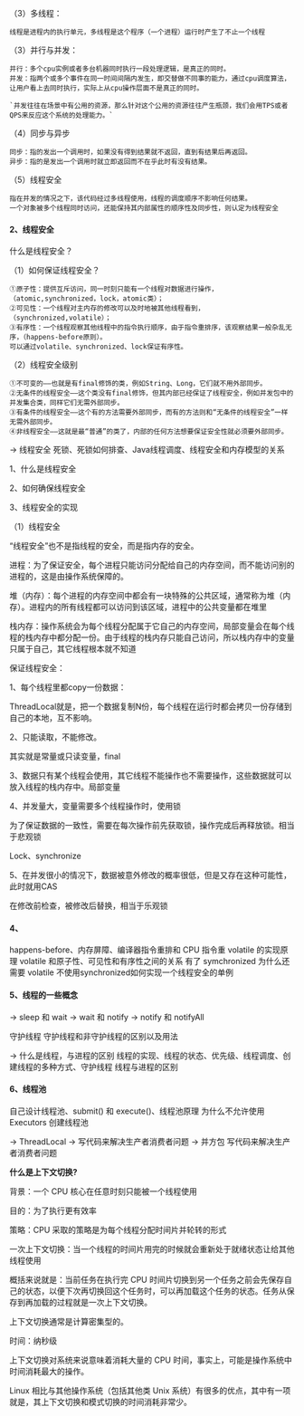 

（3）多线程：

```
线程是进程内的执行单元，多线程是这个程序（一个进程）运行时产生了不止一个线程
```

（3）并行与并发：

```shell
并行：多个cpu实例或者多台机器同时执行一段处理逻辑，是真正的同时。
并发：指两个或多个事件在同一时间间隔内发生，即交替做不同事的能力，通过cpu调度算法，让用户看上去同时执行，实际上从cpu操作层面不是真正的同时。

`并发往往在场景中有公用的资源，那么针对这个公用的资源往往产生瓶颈，我们会用TPS或者QPS来反应这个系统的处理能力。`
```

（4）同步与异步

```shell
同步：指的发出一个调用时，如果没有得到结果就不返回，直到有结果后再返回。
异步：指的是发出一个调用时就立即返回而不在乎此时有没有结果。
```

（5）线程安全

```
指在并发的情况之下，该代码经过多线程使用，线程的调度顺序不影响任何结果。
一个对象被多个线程同时访问，还能保持其内部属性的顺序性及同步性，则认定为线程安全
```



#### 2、线程安全

什么是线程安全？

（1）如何保证线程安全？

```shell
①原子性：提供互斥访问，同一时刻只能有一个线程对数据进行操作，（atomic,synchronized，lock，atomic类）；
②可见性：一个线程对主内存的修改可以及时地被其他线程看到，（synchronized,volatile）；
③有序性：一个线程观察其他线程中的指令执行顺序，由于指令重排序，该观察结果一般杂乱无序，（happens-before原则）。
可以通过volatile、synchronized、lock保证有序性。
```

（2）线程安全级别

```shell
①不可变的——也就是有final修饰的类，例如String、Long，它们就不用外部同步。
②无条件的线程安全——这个类没有final修饰，但其内部已经保证了线程安全，例如并发包中的并发集合类，同样它们无需外部同步。
③有条件的线程安全——这个有的方法需要外部同步，而有的方法则和“无条件的线程安全”一样无需外部同步。
④非线程安全——这就是最“普通”的类了，内部的任何方法想要保证安全性就必须要外部同步。
```

→ 线程安全
死锁、死锁如何排查、Java线程调度、线程安全和内存模型的关系



1、什么是线程安全

2、如何确保线程安全

3、线程安全的实现



（1）线程安全

“线程安全”也不是指线程的安全，而是指内存的安全。

进程：为了保证安全，每个进程只能访问分配给自己的内存空间，而不能访问别的进程的，这是由操作系统保障的。

堆（内存）：每个进程的内存空间中都会有一块特殊的公共区域，通常称为堆（内存）。进程内的所有线程都可以访问到该区域，进程中的公共变量都在堆里

栈内存：操作系统会为每个线程分配属于它自己的内存空间，局部变量会在每个线程的栈内存中都分配一份。由于线程的栈内存只能自己访问，所以栈内存中的变量只属于自己，其它线程根本就不知道



保证线程安全：

1、每个线程里都copy一份数据：

ThreadLocal就是，把一个数据复制N份，每个线程在运行时都会拷贝一份存储到自己的本地，互不影响。

2、只能读取，不能修改。

其实就是常量或只读变量，final

3、数据只有某个线程会使用，其它线程不能操作也不需要操作，这些数据就可以放入线程的栈内存中。局部变量

4、并发量大，变量需要多个线程操作时，使用锁

为了保证数据的一致性，需要在每次操作前先获取锁，操作完成后再释放锁。相当于悲观锁

Lock、synchronize

5、在并发很小的情况下，数据被意外修改的概率很低，但是又存在这种可能性，此时就用CAS

在修改前检查，被修改后替换，相当于乐观锁





#### 4、

happens-before、内存屏障、编译器指令重排和 CPU 指令重
volatile 的实现原理
volatile 和原子性、可见性和有序性之间的关系
有了 symchronized 为什么还需要 volatile
不使用synchronized如何实现一个线程安全的单例





#### 5、线程的一些概念



→ sleep 和 wait
→ wait 和 notify
→ notify 和 notifyAll

守护线程
守护线程和非守护线程的区别以及用法

→ 什么是线程，与进程的区别
线程的实现、线程的状态、优先级、线程调度、创建线程的多种方式、守护线程
线程与进程的区别

#### 6、线程池

自己设计线程池、submit() 和 execute()、线程池原理
为什么不允许使用 Executors 创建线程池



→ ThreadLocal
→ 写代码来解决生产者消费者问题
→ 并方包
写代码来解决生产者消费者问题





**什么是上下文切换?**

背景：一个 CPU 核心在任意时刻只能被一个线程使用

目的：为了执行更有效率

策略：CPU 采取的策略是为每个线程分配时间片并轮转的形式

一次上下文切换：当一个线程的时间片用完的时候就会重新处于就绪状态让给其他线程使用

概括来说就是：当前任务在执行完 CPU 时间片切换到另一个任务之前会先保存自己的状态，以便下次再切换回这个任务时，可以再加载这个任务的状态。任务从保存到再加载的过程就是一次上下文切换。

上下文切换通常是计算密集型的。

时间：纳秒级

上下文切换对系统来说意味着消耗大量的 CPU 时间，事实上，可能是操作系统中时间消耗最大的操作。

Linux 相比与其他操作系统（包括其他类 Unix 系统）有很多的优点，其中有一项就是，其上下文切换和模式切换的时间消耗非常少。